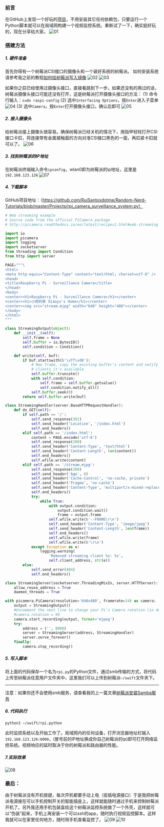 ### 前言
在GitHub上发现一个好玩的[项目](https://github.com/RuiSantosdotme/Random-Nerd-Tutorials/blob/master/Projects/rpi_camera_surveillance_system.py)，不用安装其它任何依赖包，只要运行一个Python脚本就可以在局域网构建一个视频监控系统。果断试了一下，确实挺好玩的，现在分享给大家。
![01](localpicbed/树莓派搭建网络视频实时监控系统.assets/01.png)


### 搭建方法
##### 1. 硬件准备
首先你得有一个树莓派CSI接口的摄像头和一个装好系统的树莓派。
如何安装系统请参考我之前的教程[如何给树莓派写入镜像](https://www.jianshu.com/p/b6faa1a515bf)
![02](localpicbed/树莓派搭建网络视频实时监控系统.assets/02.png)
![03](localpicbed/树莓派搭建网络视频实时监控系统.assets/03.png)

如果你之前已经使用过摄像头接口，直接看跳到下一步。如果还没有的用过的话，树莓派摄像头接口可能还没有打开，这是树莓派打开摄像头接口的方法：
(1) 命令行输入：`sudo raspi-config`
(2) 选中`Interfacing Options`，按`Enter`进入子菜单
![04](localpicbed/树莓派搭建网络视频实时监控系统.assets/04.png)
(3) 选中`Camera`，按`Enter`打开摄像头接口，确认后即可
![05](localpicbed/树莓派搭建网络视频实时监控系统.assets/05.png)
##### 2. 接入摄像头
给树莓派接上摄像头很容易。确保树莓派已经关机的情况下，用指甲轻轻打开CSI接口卡扣，将连接带有金属接触面的方向对准CSI接口黑色的一面，再扣紧卡扣就可以了。
![06](localpicbed/树莓派搭建网络视频实时监控系统.assets/06.png)
##### 3. 找到树莓派的IP地址
在树莓派终端输入命令`ipconfig`，wlan0即为树莓派的ip地址，这里是`192.168.123.126`
![07](localpicbed/树莓派搭建网络视频实时监控系统.assets/07.png)


##### 4. 下载脚本
GitHub项目地址：（https://github.com/RuiSantosdotme/Random-Nerd-Tutorials/blob/master/Projects/rpi_camera_surveillance_system.py）
```python
# Web streaming example
# Source code from the official PiCamera package
# http://picamera.readthedocs.io/en/latest/recipes2.html#web-streaming

import io
import picamera
import logging
import socketserver
from threading import Condition
from http import server

PAGE="""\
<html>
<meta http-equiv="Content-Type" content="text/html; charset=utf-8" />
<head>
<title>Raspberry Pi - Surveillance Camera</title>
</head>
<body>
<center><h1>Raspberry Pi - Surveillance Camera</h1></center>
<center><h1>小雨的家 Xiaoyu's Home</h1></center>
<center><img src="stream.mjpg" width="640" height="480"></center>
</body>
</html>
"""

class StreamingOutput(object):
    def __init__(self):
        self.frame = None
        self.buffer = io.BytesIO()
        self.condition = Condition()

    def write(self, buf):
        if buf.startswith(b'\xff\xd8'):
            # New frame, copy the existing buffer's content and notify all
            # clients it's available
            self.buffer.truncate()
            with self.condition:
                self.frame = self.buffer.getvalue()
                self.condition.notify_all()
            self.buffer.seek(0)
        return self.buffer.write(buf)

class StreamingHandler(server.BaseHTTPRequestHandler):
    def do_GET(self):
        if self.path == '/':
            self.send_response(301)
            self.send_header('Location', '/index.html')
            self.end_headers()
        elif self.path == '/index.html':
            content = PAGE.encode('utf-8')
            self.send_response(200)
            self.send_header('Content-Type', 'text/html')
            self.send_header('Content-Length', len(content))
            self.end_headers()
            self.wfile.write(content)
        elif self.path == '/stream.mjpg':
            self.send_response(200)
            self.send_header('Age', 0)
            self.send_header('Cache-Control', 'no-cache, private')
            self.send_header('Pragma', 'no-cache')
            self.send_header('Content-Type', 'multipart/x-mixed-replace; boundary=FRAME')
            self.end_headers()
            try:
                while True:
                    with output.condition:
                        output.condition.wait()
                        frame = output.frame
                    self.wfile.write(b'--FRAME\r\n')
                    self.send_header('Content-Type', 'image/jpeg')
                    self.send_header('Content-Length', len(frame))
                    self.end_headers()
                    self.wfile.write(frame)
                    self.wfile.write(b'\r\n')
            except Exception as e:
                logging.warning(
                    'Removed streaming client %s: %s',
                    self.client_address, str(e))
        else:
            self.send_error(404)
            self.end_headers()

class StreamingServer(socketserver.ThreadingMixIn, server.HTTPServer):
    allow_reuse_address = True
    daemon_threads = True

with picamera.PiCamera(resolution='640x480', framerate=24) as camera:
    output = StreamingOutput()
    #Uncomment the next line to change your Pi's Camera rotation (in degrees)
    #camera.rotation = 90
    camera.start_recording(output, format='mjpeg')
    try:
        address = ('', 8000)
        server = StreamingServer(address, StreamingHandler)
        server.serve_forever()
    finally:
        camera.stop_recording()

```
##### 5. 写入脚本
将上面的代码保存一个名为`rpi.py`的Python文件，通过smb传输的方式，将代码上传至树莓派任意用户文件夹中，这里我们可以上传到树莓派`~/swift`文件夹下。

***
注意：如果你还不会使用smb服务，请查看我的上一篇文章[树莓派安装Samba服务](https://www.jianshu.com/p/0c4ec31bd09d)
##### 6. 代码执行
```
python3 ~/swift/rpi.python
```
此时监控系统以及开始工作了。局域网内的任何设备，打开浏览器地址栏输入`192.168.123.126:8000`，(冒号前的IP地址换成你自己树莓派的ip)即可打开网络监控系统。视频响应的延时取决于你的树莓派和路由器的性能。
##### 7.实际效果
![08](localpicbed/树莓派搭建网络视频实时监控系统.assets/08.gif)
### 最后：
由于树莓派没有开机按键，每次开机都要手动上电（拔插电源接口）于是我把树莓派电源接在可以手机控制开关的智能插座上，这样就能随时通过手机来控制树莓派开机了。另外我还用手机包装盒给这个树莓派监控系统做了一个外壳，这样就可以“伪装”起来，手机上再安装一个可以ssh的app，随时执行视频监控脚本。这样我就可以在家里任何地方，随时用手机查看监控了。
![09](localpicbed/树莓派搭建网络视频实时监控系统.assets/09.png)
![10](localpicbed/树莓派搭建网络视频实时监控系统.assets/10.png)